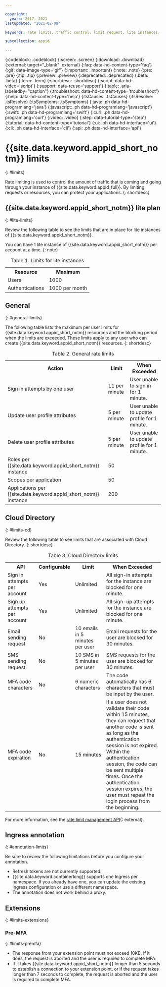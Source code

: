 ```yaml
---

copyright:
  years: 2017, 2021
lastupdated: "2021-02-09"

keywords: rate limits, traffic control, limit request, lite instances, per minute, per instance, per user, limits

subcollection: appid

---
```


{:codeblock: .codeblock}
{:screen: .screen}
{:download: .download}
{:external: target="_blank" .external}
{:faq: data-hd-content-type='faq'}
{:gif: data-image-type='gif'}
{:important: .important}
{:note: .note}
{:pre: .pre}
{:tip: .tip}
{:preview: .preview}
{:deprecated: .deprecated}
{:beta: .beta}
{:term: .term}
{:shortdesc: .shortdesc}
{:script: data-hd-video='script'}
{:support: data-reuse='support'}
{:table: .aria-labeledby="caption"}
{:troubleshoot: data-hd-content-type='troubleshoot'}
{:help: data-hd-content-type='help'}
{:tsCauses: .tsCauses}
{:tsResolve: .tsResolve}
{:tsSymptoms: .tsSymptoms}
{:java: .ph data-hd-programlang='java'}
{:javascript: .ph data-hd-programlang='javascript'}
{:swift: .ph data-hd-programlang='swift'}
{:curl: .ph data-hd-programlang='curl'}
{:video: .video}
{:step: data-tutorial-type='step'}
{:tutorial: data-hd-content-type='tutorial'}
{:ui: .ph data-hd-interface='ui'}
{:cli: .ph data-hd-interface='cli'}
{:api: .ph data-hd-interface='api'}


# {{site.data.keyword.appid_short_notm}} limits
{: #limits}

Rate limiting is used to control the amount of traffic that is coming and going through your instance of {{site.data.keyword.appid_full}}. By limiting requests or resources, you can protect your applications.
{: shortdesc}

## {{site.data.keyword.appid_short_notm}} lite plan
{: #lite-limits}

Review the following table to see the limits that are in place for lite instances of {{site.data.keyword.appid_short_notm}}.

You can have 1 lite instance of {{site.data.keyword.appid_short_notm}} per account at a time.
{: note}

<table>
    <caption>Table 1. Limits for lite instances</caption>
    <tr>
        <th>Resource</th>
        <th>Maximum</th>
    </tr>
    <tr>
        <td>Users</td>
        <td>1000</td>
    </tr>
    <tr>
        <td>Authentications</td>
        <td>1000 per month</td>
    </tr>
</table>

## General
{: #general-limits}

The following table lists the maximum per user limits for {{site.data.keyword.appid_short_notm}} resources and the blocking period when the limits are exceeded. These limits apply to any user who can create {{site.data.keyword.appid_short_notm}} resources.
{: shortdesc}

<table>
    <caption>Table 2. General rate limits</caption>
    <tr>
        <th>Action</th>
        <th>Limit</th>
        <th>When Exceeded</th>
    </tr>
    <tr>
        <td>Sign in attempts by one user</td>
        <td>11 per minute</td>
        <td>User unable to sign in for 1 minute.</td>
    </tr>
    <tr>
        <td>Update user profile attributes</td>
        <td>5 per minute</td>
        <td>User unable to update profile for 1 minute.</td>
    </tr>
        <td>Delete user profile attributes</td>
        <td>5 per minute</td>
        <td>User unable to update profile for 1 minute.</td>
    </tr>
    <tr>
        <td>Roles per {{site.data.keyword.appid_short_notm}} instance</td>
        <td>50</td>
        <td></td>
    </tr>
    <tr>
        <td>Scopes per application</td>
        <td>50</td>
        <td></td>
    </tr>
    <tr>
        <td>Applications per {{site.data.keyword.appid_short_notm}} instance</td>
        <td>200</td>
        <td></td>
    </tr>
</table>



## Cloud Directory
{: #limits-cd}

Review the following table to see limits that are associated with Cloud Directory.
{: shortdesc}

<table>
    <caption>Table 3. Cloud Directory limits</caption>
    <tr>
        <th>API</th>
        <th>Configurable</th>
        <th>Limit</th>
        <th>When Exceeded</th>
    </tr>
    <tr>
        <td>Sign in attempts per account</td>
        <td>Yes</td>
        <td>Unlimited</td>
        <td>All sign-in attempts for the instance are blocked for one minute.</td>
    </tr>
    <tr>
        <td>Sign up attempts per account</td>
        <td>Yes</td>
        <td>Unlimited</td>
        <td>All sign-up attempts for the instance are blocked for one minute.</td>
    </tr>
    <tr>
        <td>Email sending request</td>
        <td>No</td>
        <td>10 emails in 5 minutes per user</td>
        <td>Email requests for the user are blocked for 30 minutes.</td>
    </tr>
    <tr>
        <td>SMS sending request</td>
        <td>No</td>
        <td>10 SMS in 5 minutes per user</td>
        <td>SMS requests for the user are blocked for 30 minutes.</td>
    </tr>
    <tr>
        <td>MFA code characters</td>
        <td>No</td>
        <td>6 numeric characters</td>
        <td>The code automatically has 6 characters that must be input by the user.</td>
    </tr>
    <tr>
        <td>MFA code expiration</td>
        <td>No</td>
        <td>15 minutes</td>
        <td>If a user does not validate their code within 15 minutes, they can request that another code is sent as long as the authentication session is not expired. Within the authentication session, the code can be sent multiple times. Once the authentication session expires, the user must repeat the login process from the beginning.</td>
    </tr>
</table>

For more information, see the [rate limit management API](https://us-south.appid.cloud.ibm.com/swagger-ui/#/Management%20API%20-%20Config/mgmt.updateRateLimitConfig){: external}.


## Ingress annotation
{: #annotation-limits}

Be sure to review the following limitations before you configure your annotation.


* Refresh tokens are not currently supported.
* {{site.data.keyword.containerlong}} supports one Ingress per namespace. If you already have one, you can update the existing Ingress configuration or use a different namespace.
* The annotation does not work behind a proxy.


## Extensions
{: #limits-extensions}

### Pre-MFA
{: #limits-premfa}

* The response from your extension point must not exceed 10KB. If it does, the request is aborted and the user is required to complete MFA.
* If it takes {{site.data.keyword.appid_short_notm}} longer than 5 seconds to establish a connection to your extension point, or if the request takes longer than 7 seconds to complete, the request is aborted and the user is required to complete MFA.
